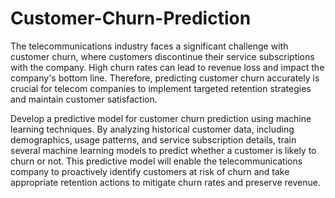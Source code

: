 # Customer-Churn-Prediction
The telecommunications industry faces a significant challenge with customer churn, where customers discontinue their service subscriptions with the company. High churn rates can lead to revenue loss and impact the company's bottom line.
Therefore, predicting customer churn accurately is crucial for telecom companies to implement targeted retention strategies and maintain customer satisfaction.

Develop a predictive model for customer churn prediction using machine learning techniques. By analyzing historical customer data, including demographics, usage patterns, and service subscription details, train several machine learning models to predict whether a customer is likely to churn or not. This predictive model will enable the telecommunications company to proactively identify customers at risk of churn and take appropriate retention actions to mitigate churn rates and preserve revenue.
